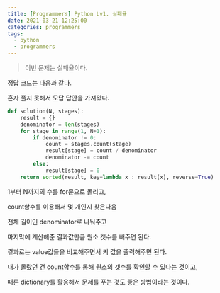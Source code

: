 ```yaml
---
title: [Programmers] Python Lv1. 실패율
date: 2021-03-21 12:25:00
categories: programmers
tags:
  - python
  - programmers
---
```

>이번 문제는 실패율이다.

정답 코드는 다음과 같다.

혼자 풀지 못해서 모답 답안을 가져왔다.

~~~python
def solution(N, stages):
    result = {}
    denominator = len(stages)
    for stage in range(1, N+1):
        if denominator != 0:
            count = stages.count(stage)
            result[stage] = count / denominator
            denominator -= count
        else:
            result[stage] = 0
    return sorted(result, key=lambda x : result[x], reverse=True)
~~~

1부터 N까지의 수를 for문으로 돌리고,

count함수를 이용해서 몇 개인지 찾은다음

전체 길이인 denominator로 나눠주고

마지막에 계산해준 결과값만큼 원소 갯수를 빼주면 된다.

결과로는 value값들을 비교해주면서 키 값을 출력해주면 된다.

내가 몰랐던 건 count함수를 통해 원소의 갯수를 확인할 수 있다는 것이고,

때론 dictionary를 활용해서 문제를 푸는 것도 좋은 방법이라는 것이다.
